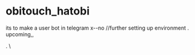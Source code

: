 # obitouch_hatobi
its to make a user bot in telegram 
x--no
//further setting up environment .
upcoming,,

.
\\
